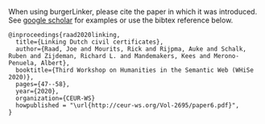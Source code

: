 When using burgerLinker, please cite the paper in which it was introduced. See [google scholar](https://scholar.google.com/scholar?hl=en&as_sdt=0%2C5&q=Joe+Raad+linking+dutch+civil+certificates&btnG=) for examples or use the bibtex reference below.


    @inproceedings{raad2020linking,
      title={Linking Dutch civil certificates},
      author={Raad, Joe and Mourits, Rick and Rijpma, Auke and Schalk, Ruben and Zijdeman, Richard L. and Mandemakers, Kees and Merono-Penuela, Albert},
      booktitle={Third Workshop on Humanities in the Semantic Web (WHiSe 2020)},
      pages={47--58},
      year={2020},
      organization={CEUR-WS}
      howpublished = "\url{http://ceur-ws.org/Vol-2695/paper6.pdf}",
    }
